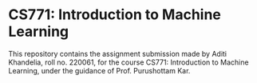 # CS771: Introduction to Machine Learning

This repository contains the assignment submission made by Aditi Khandelia, roll no. 220061, for the course CS771: Introduction to Machine Learning, under the guidance of Prof. Purushottam Kar.